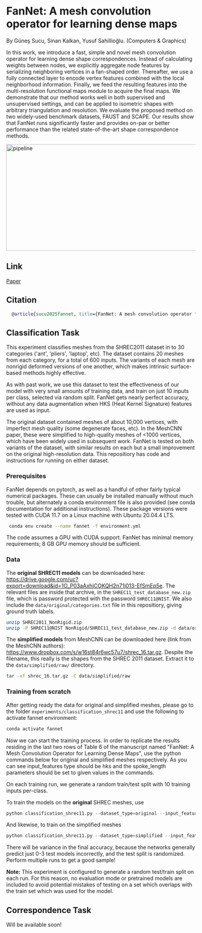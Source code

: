 # FanNet: A mesh convolution operator for learning dense maps
By Güneş Sucu, Sinan Kalkan, Yusuf Sahillioğlu. (Computers & Graphics)

In this work, we introduce a fast, simple and novel mesh convolution operator for learning dense shape correspondences. Instead of calculating weights between nodes, we explicitly aggregate node features by serializing neighboring vertices in a fan-shaped order. Thereafter, we use a fully connected layer to encode vertex features combined with the local neighborhood information. Finally, we feed the resulting features into the multi-resolution functional maps module to acquire the final maps. We demonstrate that our method works well in both supervised and unsupervised settings, and can be applied to isometric shapes with arbitrary triangulation and resolution. We evaluate the proposed method on two widely-used benchmark datasets, FAUST and SCAPE. Our results show that FanNet runs significantly faster and provides on-par or better performance than the related state-of-the-art shape correspondence methods.

<img width="785" height="282" alt="pipeline" src="https://github.com/user-attachments/assets/db5fd11b-935a-404b-aea5-79876bc21ef2" />

## Link
[Paper](https://authors.elsevier.com/a/1lg0T_2EOxRGB1)

## Citation
```bibtex 
  @article{sucu2025fannet, title={FanNet: A mesh convolution operator for learning dense maps}, author={Sucu, G{\"u}ne{\c{s}} and Kalkan, Sinan and Sahillio{\u{g}}lu, Yusuf}, journal={Computers \& Graphics}, pages={104320}, year={2025}, publisher={Elsevier} }
```
## Classification Task
This experiment classifies meshes from the SHREC2011 dataset in to 30 categories ('ant', 'pliers', 'laptop', etc). The dataset contains 20 meshes from each category, for a total of 600 inputs. The variants of each mesh are nonrigid deformed versions of one another, which makes intrinsic surface-based methods highly effective.

As with past work, we use this dataset to test the effectiveness of our model with very small amounts of training data, and train on just 10 inputs per class, selected via random split. FanNet gets nearly perfect accuracy, without any data augmentation when HKS (Heat Kernel Signature) features are used as input.

The original dataset contained meshes of about 10,000 vertices, with imperfect mesh quality (some degenerate faces, etc). In the MeshCNN paper, these were simplified to high-quality meshes of <1000 vertices, which have been widely used in subsequent work. FanNet is tested on both variants of the dataset, with similar results on each but a small improvement on the original high-resolution data. This repositiory has code and instructions for running on either dataset.

### Prerequisites

FanNet depends on pytorch, as well as a handful of other fairly typical numerical packages. These can usually be installed manually without much trouble, but alternately a conda environment file is also provided (see conda documentation for additional instructions). These package versions were tested with CUDA 11.7 on a Linux machine with Ubuntu 20.04.4 LTS. 

 ```sh
  conda env create --name fannet -f environment.yml
  ```
The code assumes a GPU with CUDA support. FanNet has minimal memory requirements; 8 GB GPU memory should be sufficient.

### Data

  The **original SHREC11 models** can be downloaded here: https://drive.google.com/uc?export=download&id=1O_P03aAxhjCOKQH2n71j013-EfSmEp5e. The relevant files are inside that archive, in the `SHREC11_test_database_new.zip` file, which is password protected with the password `SHREC11@NIST`. We also include the `data/original/categories.txt` file in this repositiory, giving ground truth labels.

  ```sh
  unzip SHREC2011_NonRigid.zip 
  unzip -P SHREC11@NIST NonRigid/SHREC11_test_database_new.zip -d data/original/raw
  ```

  The **simplified models** from MeshCNN can be downloaded here (link from the MeshCNN authors): https://www.dropbox.com/s/w16st84r6wc57u7/shrec_16.tar.gz. Despite the filename, this really is the shapes from the SHREC 2011 dataset. Extract it to the `data/simplified/raw/` directory.

  ```sh
  tar -xf shrec_16.tar.gz -C data/simplified/raw
  ```

### Training from scratch

After getting ready the data for original and simplified meshes, please go to the folder `experiments/classification_shrec11` and use the following to activate fannet environment:

```sh
conda activate fannet
```
Now we can start the training process. In order to replicate the results residing in the last two rows of Table 6 of the manuscript named "FanNet: A Mesh Convolution Operator for Learning Dense Maps", use the python commands below for original and simplified meshes respectively. As you can see input_features type should be hks and the spoke_length parameters should be set to given values in the commands.

On each training run, we generate a random train/test split with 10 training inputs per-class.

To train the models on the **original** SHREC meshes, use

```python
python classification_shrec11.py --dataset_type=original --input_features=hks --spoke_length=0.0,0.02,0.04
```

And likewise, to train on the simplified meshes

```python
python classification_shrec11.py --dataset_type=simplified --input_features=hks --spoke_length=0.0,0.1,0.2
```

There will be variance in the final accuracy, because the networks generally predict just 0-3 test models incorrectly, and the test split is randomized. Perform multiple runs to get a good sample!

**Note:** This experiment is configured to generate a random test/train split on each run. For this reason, no evaluation mode or pretrained models are included to avoid potential mistakes of testing on a set which overlaps with the train set which was used for the model.

## Correspondence Task
Will be available soon!
